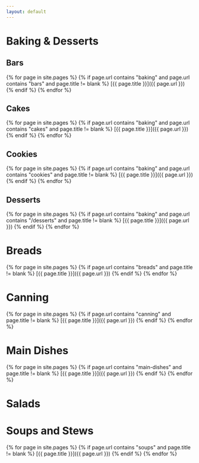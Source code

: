 ```yaml
---
layout: default
---
```


# Baking & Desserts

## Bars

{% for page in site.pages %}
{% if page.url contains "baking" and page.url contains "bars" and page.title != blank %}
[{{ page.title }}]({{ page.url }})
{% endif %}
{% endfor %}


## Cakes

{% for page in site.pages %}
{% if page.url contains "baking" and page.url contains "cakes" and page.title != blank %}
[{{ page.title }}]({{ page.url }})
{% endif %}
{% endfor %}

## Cookies

{% for page in site.pages %}
{% if page.url contains "baking" and page.url contains "cookies" and page.title != blank %}
[{{ page.title }}]({{ page.url }})
{% endif %}
{% endfor %}


## Desserts

{% for page in site.pages %}
{% if page.url contains "baking" and page.url contains "/desserts" and page.title != blank %}
[{{ page.title }}]({{ page.url }})
{% endif %}
{% endfor %}

# Breads

{% for page in site.pages %}
{% if page.url contains "breads" and page.title != blank %}
[{{ page.title }}]({{ page.url }})
{% endif %}
{% endfor %}


# Canning

{% for page in site.pages %}
{% if page.url contains "canning" and page.title != blank %}
[{{ page.title }}]({{ page.url }})
{% endif %}
{% endfor %}



# Main Dishes

{% for page in site.pages %}
{% if page.url contains "main-dishes" and page.title != blank %}
[{{ page.title }}]({{ page.url }})
{% endif %}
{% endfor %}

# Salads

# Soups and Stews

{% for page in site.pages %}
{% if page.url contains "soups" and page.title != blank %}
[{{ page.title }}]({{ page.url }})
{% endif %}
{% endfor %}

